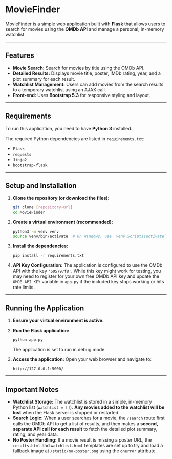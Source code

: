 

# MovieFinder 

MovieFinder is a simple web application built with **Flask** that allows users to search for movies using the **OMDb API** and manage a personal, in-memory watchlist.

-----

## Features

  * **Movie Search:** Search for movies by title using the OMDb API.
  * **Detailed Results:** Displays movie title, poster, IMDb rating, year, and a plot summary for each result.
  * **Watchlist Management:** Users can add movies from the search results to a temporary watchlist using an AJAX call.
  * **Front-end:** Uses **Bootstrap 5.3** for responsive styling and layout.

-----

## Requirements

To run this application, you need to have **Python 3** installed.

The required Python dependencies are listed in `requirements.txt`:

  * `Flask`
  * `requests`
  * `Jinja2`
  * `bootstrap-flask`

-----

## Setup and Installation

1.  **Clone the repository (or download the files):**

    ```bash
    git clone [repository-url]
    cd MovieFinder
    ```

2.  **Create a virtual environment (recommended):**

    ```bash
    python3 -m venv venv
    source venv/bin/activate  # On Windows, use `venv\Scripts\activate`
    ```

3.  **Install the dependencies:**

    ```bash
    pip install -r requirements.txt
    ```

4.  **API Key Configuration:**
    The application is configured to use the OMDb API with the key `'605797f8'`. While this key might work for testing, you may need to register for your own free OMDb API key and update the `OMDB_API_KEY` variable in `app.py` if the included key stops working or hits rate limits.

-----

## Running the Application

1.  **Ensure your virtual environment is active.**

2.  **Run the Flask application:**

    ```bash
    python app.py
    ```

    The application is set to run in debug mode.

3.  **Access the application:**
    Open your web browser and navigate to:

    ```
    http://127.0.0.1:5000/
    ```

-----

## Important Notes

  * **Watchlist Storage:** The watchlist is stored in a simple, in-memory Python list (`watchlist = []`). **Any movies added to the watchlist will be lost** when the Flask server is stopped or restarted.
  * **Search Logic:** When a user searches for a movie, the `/search` route first calls the OMDb API to get a list of results, and then makes a **second, separate API call for each result** to fetch the detailed plot summary, rating, and year data.
  * **No Poster Handling:** If a movie result is missing a poster URL, the `results.html` and `watchlist.html` templates are set up to try and load a fallback image at `/static/no-poster.png` using the `onerror` attribute.
